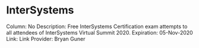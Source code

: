 # InterSystems

Column: No
Description: Free InterSystems Certification exam attempts to all attendees of InterSystems Virtual Summit 2020.
Expiration: 05-Nov-2020
Link: Link
Provider: Bryan Guner
